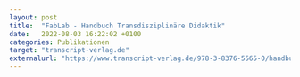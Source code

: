 ```yaml
---
layout: post
title:  "FabLab - Handbuch Transdisziplinäre Didaktik"
date:   2022-08-03 16:22:02 +0100
categories: Publikationen
target: "transcript-verlag.de"
externalurl: "https://www.transcript-verlag.de/978-3-8376-5565-0/handbuch-transdisziplinaere-didaktik/?number=978-3-8394-5565-4"
---
```

